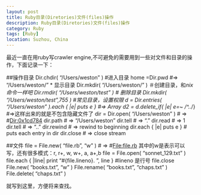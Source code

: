 ```yaml
---
layout: post
title: Ruby目录(Diretories)文件(files)操作
description: Ruby目录(Diretories)文件(files)操作
category: Ruby
tags: [Ruby]
location: Suzhou, China
---
```

最近一直在用ruby写crawler engine,不可避免的需要用到一些对文件和目录的操作，下面记录一下：

##操作目录
Dir.chdir( “/Users/weston” )  #进入目录
home =Dir.pwd  #=> “/Users/weston/” * 显示目录
Dir.mkdir( “/Users/weston/” )  ＃创建目录，和*nix命令一样吧
Dir.rmdir( “/Users/weston/test” ) # 删除目录
Dir.mkdir( “/Users/weston/test”,755 ) #常见目录，设置权限
d = Dir.entries( “/Users/weston” ).each { |e| puts e } #=> Array
d2 = d.delete_if{ |e| e=~ /^\..*/} #=>这样出来的就是不包含隐藏文件了
dir = Dir.open( “/Users/weston” ) # => #<Dir:0x1cd784>
dir.path # => “/Users/weston”
dir.tell # => “.”
dir.read # => 1
dir.tell # => “..”
dir.rewind # => rewind to beginning
dir.each { |e| puts e } # puts each entry in dir
dir.close # => close stream

##文件
file = File.new( “file.rb”, “w” ) # => #<File:file.rb> 其中的w是表示可以写，还有很多模式：r, r+, w, w+, a, a+,b
file = File.open( “sonnet_129.txt” )
file.each { |line| print “#{file.lineno}. ”, line } #lineno 是行号
file.close
File.new( “books.txt”, “w” )
File.rename( “books.txt”, “chaps.txt” )
File.delete( “chaps.txt” )

 就写到这里，方便将来查找。
